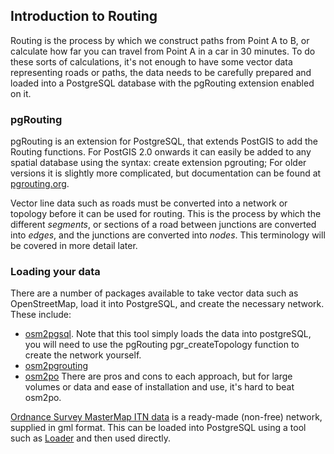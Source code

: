 ## Introduction to Routing

Routing is the process by which we construct paths from Point A to B, or calculate how far you can travel from Point A in a car in 30 minutes. To do these sorts of calculations, it's not enough to have some vector data representing roads or paths, the data needs to be carefully prepared and loaded into a PostgreSQL database with the pgRouting extension enabled on it.

### pgRouting

pgRouting is an extension for PostgreSQL, that extends PostGIS to add the Routing functions. For PostGIS 2.0 onwards it can easily be added to any spatial database using the syntax:
        create extension pgrouting;
For older versions it is slightly more complicated, but documentation can be found at [pgrouting.org](http://pgrouting.org/).

Vector line data such as roads must be converted into a network or topology before it can be used for routing. This is the process by which the different *segments*, or sections of a road between junctions are converted into *edges*, and the junctions are converted into *nodes*. This terminology will be covered in more detail later.

### Loading your data

There are a number of packages available to take vector data such as OpenStreetMap, load it into PostgreSQL, and create the necessary network. These include:
 * [osm2pgsql](https://github.com/openstreetmap/osm2pgsql). Note that this tool simply loads the data into postgreSQL, you will need to use the pgRouting pgr_createTopology function to create the network yourself.
 * [osm2pgrouting](https://github.com/pgRouting/osm2pgrouting)
 * [osm2po](http://osm2po.de/)
There are pros and cons to each approach, but for large volumes or data and ease of installation and use, it's hard to beat osm2po.

[Ordnance Survey MasterMap ITN data](http://www.ordnancesurvey.co.uk/business-and-government/products/itn-layer.html) is a ready-made (non-free) network, supplied in gml format. This can be loaded into PostgreSQL using a tool such as [Loader](https://github.com/AstunTechnology/Loader) and then used directly.








